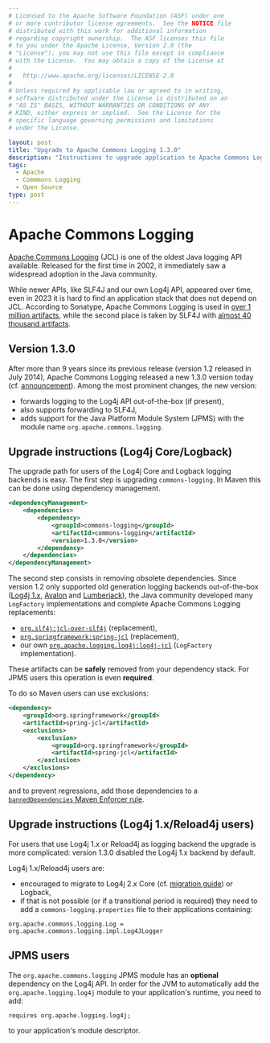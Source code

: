 ```yaml
---
# Licensed to the Apache Software Foundation (ASF) under one
# or more contributor license agreements.  See the NOTICE file
# distributed with this work for additional information
# regarding copyright ownership.  The ASF licenses this file
# to you under the Apache License, Version 2.0 (the
# "License"); you may not use this file except in compliance
# with the License.  You may obtain a copy of the License at
#
#   http://www.apache.org/licenses/LICENSE-2.0
#
# Unless required by applicable law or agreed to in writing,
# software distributed under the License is distributed on an
# "AS IS" BASIS, WITHOUT WARRANTIES OR CONDITIONS OF ANY
# KIND, either express or implied.  See the License for the
# specific language governing permissions and limitations
# under the License.

layout: post
title: "Upgrade to Apache Commons Logging 1.3.0"
description: "Instructions to upgrade application to Apache Commons Logging 1.3.0."
tags:
  - Apache
  - Commmons Logging
  - Open Source
type: post
---
```


# Apache Commons Logging

[Apache Commons Logging](https://commons.apache.org/proper/commons-logging/) (JCL) is one of the oldest Java logging API
available.
Released for the first time in 2002, it immediately saw a widespread adoption in the Java community.

While newer APIs, like SLF4J and our own Log4j API, appeared over time, even in 2023 it is hard to find an application stack
that does not depend on JCL.
According to Sonatype, Apache Commons Logging is used in [over 1 million artifacts](https://central.sonatype.com/artifact/commons-logging/commons-logging),
while the second place is taken by SLF4J with [almost 40 thousand artifacts](https://central.sonatype.com/artifact/org.slf4j/slf4j-api).

## Version 1.3.0

After more than 9 years since its previous release (version 1.2 released in July 2014), Apache Commons Logging released
a new 1.3.0 version today (cf. [announcement](https://lists.apache.org/thread/XXX)).
Among the most prominent changes, the new version:

 * forwards logging to the Log4j API out-of-the-box (if present),
 * also supports forwarding to SLF4J,
 * adds support for the Java Platform Module System (JPMS) with the module name `org.apache.commons.logging`.

## Upgrade instructions (Log4j Core/Logback)

The upgrade path for users of the Log4j Core and Logback logging backends is easy.
The first step is upgrading `commons-logging`.
In Maven this can be done using dependency management.

```xml
<dependencyManagement>
    <dependencies>
        <dependency>
            <groupId>commons-logging</groupId>
            <artifactId>commons-logging</artifactId>
            <version>1.3.0</version>
        </dependency>
    </dependencies>
</dependencyManagement>
```

The second step consists in removing obsolete dependencies.
Since version 1.2 only supported old generation logging backends out-of-the-box ([Log4j 1.x](https//logging.apache.org/log4j/1.2/),
[Avalon](https//avalon.apache.org) and [Lumberjack](https://javalogging.sourceforge.net)), the Java community developed
many `LogFactory` implementations and complete Apache Commons Logging replacements:

 * [`org.slf4j:jcl-over-slf4j`](https://mvnrepository.com/artifact/org.slf4j/jcl-over-slf4j) (replacement),
 * [`org.springframework:spring-jcl`](https://mvnrepository.com/artifact/org.springframework/spring-jcl) (replacement),
 * our own [`org.apache.logging.log4j:log4j-jcl`](https://mvnrepository.com/artifact/org.apache.logging.log4j/log4j-jcl)
   (`LogFactory` implementation).

These artifacts can be **safely** removed from your dependency stack.
For JPMS users this operation is even **required**.

To do so Maven users can use exclusions:

```xml
<dependency>
    <groupId>org.springframework</groupId>
    <artifactId>spring-jcl</artifactId>
    <exclusions>
        <exclusion>
            <groupId>org.springframework</groupId>
            <artifactId>spring-jcl</artifactId>
        </exclusion>
    </exclusions>
</dependency>
```

and to prevent regressions, add those dependencies to a [`bannedDependencies` Maven Enforcer rule](https://maven.apache.org/enforcer/enforcer-rules/bannedDependencies.html).

## Upgrade instructions (Log4j 1.x/Reload4j users)

For users that use Log4j 1.x or Reload4j as logging backend the upgrade is more complicated: version 1.3.0 disabled the Log4j 1.x backend by default.

Log4j 1.x/Reload4j users are:

 * encouraged to migrate to Log4j 2.x Core (cf. [migration guide](https://logging.apache.org/log4j/2.x/manual/migration.html)) or Logback,
 * if that is not possible (or if a transitional period is required) they need to add a `commons-logging.properties` file to their applications containing:

```
org.apache.commons.logging.Log = org.apache.commons.logging.impl.Log4JLogger
```

## JPMS users

The `org.apache.commons.logging` JPMS module has an **optional** dependency on the Log4j API.
In order for the JVM to automatically add the `org.apache.logging.log4j` module to your application's runtime, you need to add:

```
requires org.apache.logging.log4j;
```

to your application's module descriptor.


